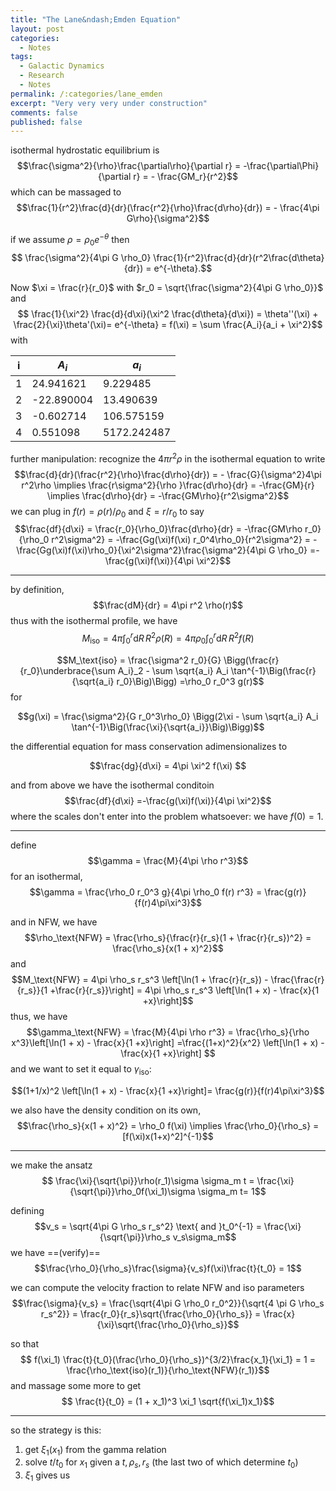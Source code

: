 ```yaml
---
title: "The Lane&ndash;Emden Equation"
layout: post
categories:
  - Notes
tags:
  - Galactic Dynamics
  - Research
  - Notes
permalink: /:categories/lane_emden
excerpt: "Very very very under construction"
comments: false
published: false
---
```


isothermal hydrostatic equilibrium is
$$\frac{\sigma^2}{\rho}\frac{\partial\rho}{\partial r} = -\frac{\partial\Phi}{\partial r} = - \frac{GM_r}{r^2}$$
which can be massaged to
$$\frac{1}{r^2}\frac{d}{dr}(\frac{r^2}{\rho}\frac{d\rho}{dr}) = - \frac{4\pi G\rho}{\sigma^2}$$

if we assume $\rho = \rho_0 e^{-\theta}$ then
$$ \frac{\sigma^2}{4\pi G \rho_0} \frac{1}{r^2}\frac{d}{dr}(r^2\frac{d\theta}{dr}) = e^{-\theta}.$$ 


Now $\xi = \frac{r}{r_0}$ with $r_0 = \sqrt{\frac{\sigma^2}{4\pi G \rho_0}}$ and
$$ \frac{1}{\xi^2} \frac{d}{d\xi}(\xi^2 \frac{d\theta}{d\xi}) = \theta''(\xi) + \frac{2}{\xi}\theta'(\xi)= e^{-\theta} = f(\xi) = \sum \frac{A_i}{a_i + \xi^2}$$
with

| i | $A_i$ | $a_i$ |
|--|----------|-------|
|1 |24.941621 |9.229485  |
|2 |-22.890004|13.490639  |
|3 |-0.602714 |106.575159  |
|4 |0.551098  |5172.242487|


further manipulation: recognize the $4\pi r^2 \rho$ in the isothermal equation to write
$$\frac{d}{dr}(\frac{r^2}{\rho}\frac{d\rho}{dr}) = - \frac{G}{\sigma^2}4\pi r^2\rho \implies \frac{r\sigma^2}{\rho }\frac{d\rho}{dr} = -\frac{GM}{r} \implies \frac{d\rho}{dr} = -\frac{GM\rho}{r^2\sigma^2}$$
we can plug in $f(r) = \rho(r)/\rho_0$ and $\xi = r/r_0$ to say
$$\frac{df}{d\xi} = \frac{r_0}{\rho_0}\frac{d\rho}{dr} = -\frac{GM\rho r_0}{\rho_0 r^2\sigma^2} = -\frac{Gg(\xi)f(\xi) r_0^4\rho_0}{r^2\sigma^2} = -\frac{Gg(\xi)f(\xi)\rho_0}{\xi^2\sigma^2}\frac{\sigma^2}{4\pi G \rho_0} =-\frac{g(\xi)f(\xi)}{4\pi \xi^2}$$

---

by definition,
$$\frac{dM}{dr} = 4\pi r^2 \rho(r)$$
thus with the isothermal profile, we have
$$M_\text{iso} = 4\pi \int_0^r \mathrm{d}R\, R^2 \rho(R) =4\pi \rho_0 \int_0^r \mathrm{d}R\, R^2 f(R)$$

$$M_\text{iso} = \frac{\sigma^2 r_0}{G} \Bigg(\frac{r}{r_0}\underbrace{\sum A_i}_2 - \sum \sqrt{a_i} A_i \tan^{-1}\Big(\frac{r}{\sqrt{a_i} r_0}\Big)\Bigg)  =\rho_0 r_0^3 g(r)$$
for

$$g(\xi) = \frac{\sigma^2}{G r_0^3\rho_0} \Bigg(2\xi - \sum \sqrt{a_i} A_i \tan^{-1}\Big(\frac{\xi}{\sqrt{a_i}}\Big)\Bigg)$$

the differential equation for mass conservation adimensionalizes to 

$$\frac{dg}{d\xi} = 4\pi \xi^2 f(\xi) $$

and from above we have the isothermal conditoin
$$\frac{df}{d\xi} =-\frac{g(\xi)f(\xi)}{4\pi \xi^2}$$
where the scales don't enter into the problem whatsoever: we have $f(0) = 1$. 

---
define $$\gamma = \frac{M}{4\pi \rho r^3}$$ for an isothermal, 
$$\gamma = \frac{\rho_0 r_0^3 g}{4\pi \rho_0 f(r) r^3} = \frac{g(r)}{f(r)4\pi\xi^3}$$


and in NFW, we have 
$$\rho_\text{NFW} = \frac{\rho_s}{\frac{r}{r_s}(1 + \frac{r}{r_s})^2} = \frac{\rho_s}{x(1 + x)^2}$$
and
$$M_\text{NFW} = 4\pi \rho_s r_s^3 \left[\ln(1 + \frac{r}{r_s}) - \frac{\frac{r}{r_s}}{1 +\frac{r}{r_s}}\right] =  4\pi \rho_s r_s^3 \left[\ln(1 + x) - \frac{x}{1 +x}\right]$$
thus, we have
$$\gamma_\text{NFW} = \frac{M}{4\pi \rho r^3} = \frac{\rho_s}{\rho x^3}\left[\ln(1 + x) - \frac{x}{1 +x}\right] =\frac{(1+x)^2}{x^2} \left[\ln(1 + x) - \frac{x}{1 +x}\right] $$
and we want to set it equal to $\gamma_\text{iso}$:

$$(1+1/x)^2 \left[\ln(1 + x) - \frac{x}{1 +x}\right]= \frac{g(r)}{f(r)4\pi\xi^3}$$

we also have the density condition on its own,
$$\frac{\rho_s}{x(1 + x)^2} = \rho_0 f(\xi) \implies \frac{\rho_0}{\rho_s} = [f(\xi)x(1+x)^2]^{-1}$$

---
we make the ansatz
$$ \frac{\xi}{\sqrt{\pi}}\rho(r_1)\sigma \sigma_m t = \frac{\xi}{\sqrt{\pi}}\rho_0f(\xi_1)\sigma \sigma_m t=  1$$ 

defining
$$v_s = \sqrt{4\pi G \rho_s r_s^2} \text{ and }t_0^{-1} = \frac{\xi}{\sqrt{\pi}}\rho_s v_s\sigma_m$$
we have ==(verify)==
$$\frac{\rho_0}{\rho_s}\frac{\sigma}{v_s}f(\xi)\frac{t}{t_0} = 1$$

we can compute the velocity fraction to relate NFW and iso parameters
$$\frac{\sigma}{v_s} = \frac{\sqrt{4\pi G \rho_0 r_0^2}}{\sqrt{4 \pi G \rho_s r_s^2}} = \frac{r_0}{r_s}\sqrt{\frac{\rho_0}{\rho_s}} = \frac{x}{\xi}\sqrt{\frac{\rho_0}{\rho_s}}$$

so that
$$ f(\xi_1) \frac{t}{t_0}(\frac{\rho_0}{\rho_s})^{3/2}\frac{x_1}{\xi_1} = 1 = \frac{\rho_\text{iso}(r_1)}{\rho_\text{NFW}(r_1)}$$
and massage some more to get
$$ \frac{t}{t_0} = (1 + x_1)^3 \xi_1 \sqrt{f(\xi_1)x_1}$$

---
so the strategy is this:
1. get $\xi_1(x_1)$ from the gamma relation
2. solve $t/t_0$ for $x_1$ given a $t, \rho_s, r_s$ (the last two of which determine $t_0$)
3. $\xi_1$ gives us 

